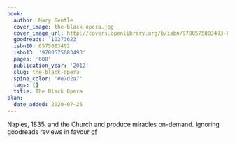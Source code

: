 ```yaml
---
book:
  author: Mary Gentle
  cover_image: the-black-opera.jpg
  cover_image_url: http://covers.openlibrary.org/b/isbn/9780575083493-L.jpg
  goodreads: '10273623'
  isbn10: 0575083492
  isbn13: '9780575083493'
  pages: '688'
  publication_year: '2012'
  slug: the-black-opera
  spine_color: '#e7d2a7'
  tags: []
  title: The Black Opera
plan:
  date_added: 2020-07-26
---
```


Naples, 1835, and the Church and produce miracles on-demand. Ignoring goodreads reviews in favour [of](https://www.eblong.com/zarf/bookscan/review/gentle_mary_the_black_opera.html)
